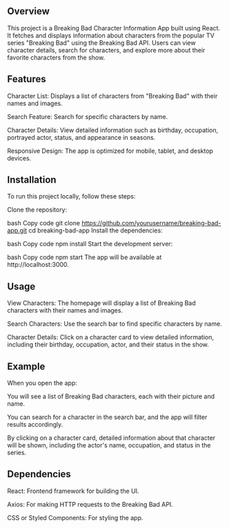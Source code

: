 ## Overview

This project is a Breaking Bad Character Information App built using React. It fetches and displays information about characters from the popular TV series "Breaking Bad" using the Breaking Bad API. Users can view character details, search for characters, and explore more about their favorite characters from the show.

## Features

Character List: Displays a list of characters from "Breaking Bad" with their names and images.

Search Feature: Search for specific characters by name.

Character Details: View detailed information such as birthday, occupation, portrayed actor, status, and appearance in seasons.

Responsive Design: The app is optimized for mobile, tablet, and desktop devices.


## Installation

To run this project locally, follow these steps:

Clone the repository:

bash
Copy code
git clone https://github.com/yourusername/breaking-bad-app.git
cd breaking-bad-app
Install the dependencies:

bash
Copy code
npm install
Start the development server:

bash
Copy code
npm start
The app will be available at http://localhost:3000.

## Usage

View Characters: The homepage will display a list of Breaking Bad characters with their names and images.

Search Characters: Use the search bar to find specific characters by name.

Character Details: Click on a character card to view detailed information, including their birthday, occupation, actor, and their status in the show.


## Example
When you open the app:

You will see a list of Breaking Bad characters, each with their picture and name.

You can search for a character in the search bar, and the app will filter results accordingly.

By clicking on a character card, detailed information about that character will be shown, including the actor's name, occupation, and status in the series.

## Dependencies

React: Frontend framework for building the UI.

Axios: For making HTTP requests to the Breaking Bad API.

CSS or Styled Components: For styling the app.
